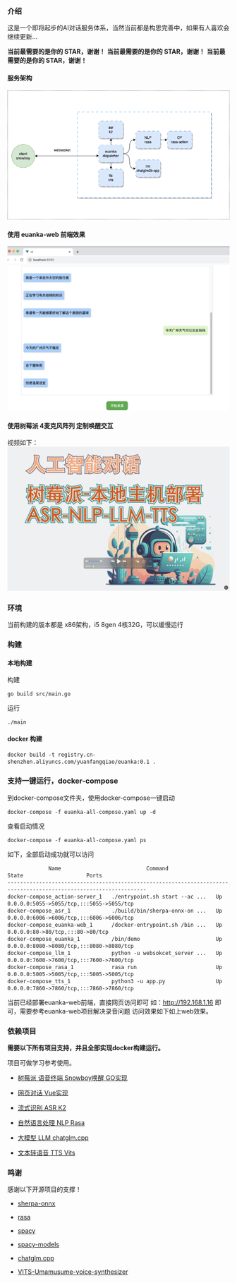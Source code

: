 
### 介绍

这是一个即将起步的AI对话服务体系，当然当前都是构思完善中，如果有人喜欢会继续更新...

**当前最需要的是你的 STAR，谢谢！** 
**当前最需要的是你的 STAR，谢谢！** 
**当前最需要的是你的 STAR，谢谢！** 

#### 服务架构

![](.assets/architecture.drawio.png)

#### 使用 euanka-web 前端效果
![euanka-web](./.assets/euanka-web.png)

#### 使用树莓派 4麦克风阵列 定制唤醒交互
视频如下： 
[![](.assets/cover-2.jpg)](https://www.bilibili.com/video/BV12c411c7sz?t=47.7)

### 环境

当前构建的版本都是 x86架构，i5 8gen 4核32G，可以缓慢运行 


### 构建
#### 本地构建
构建
```
go build src/main.go
```

运行
```shell
./main
```
#### docker 构建

```
docker build -t registry.cn-shenzhen.aliyuncs.com/yuanfangqiao/euanka:0.1 .
```

### 支持一键运行，docker-compose

到docker-compose文件夹，使用docker-compose一键启动
```
docker-compose -f euanka-all-compose.yaml up -d
```

查看启动情况
```
docker-compose -f euanka-all-compose.yaml ps
```
如下，全部启动成功就可以访问
```
             Name                           Command               State                    Ports
------------------------------------------------------------------------------------------------------------------
docker-compose_action-server_1   ./entrypoint.sh start --ac ...   Up      0.0.0.0:5055->5055/tcp,:::5055->5055/tcp
docker-compose_asr_1             ./build/bin/sherpa-onnx-on ...   Up      0.0.0.0:6006->6006/tcp,:::6006->6006/tcp
docker-compose_euanka-web_1      /docker-entrypoint.sh /bin ...   Up      0.0.0.0:80->80/tcp,:::80->80/tcp
docker-compose_euanka_1          /bin/demo                        Up      0.0.0.0:8080->8080/tcp,:::8080->8080/tcp
docker-compose_llm_1             python -u websokcet_server ...   Up      0.0.0.0:7600->7600/tcp,:::7600->7600/tcp
docker-compose_rasa_1            rasa run                         Up      0.0.0.0:5005->5005/tcp,:::5005->5005/tcp
docker-compose_tts_1             python3 -u app.py                Up      0.0.0.0:7860->7860/tcp,:::7860->7860/tcp
```

当前已经部署euanka-web前端，直接网页访问即可 如：http://192.168.1.16 即可，需要参考euanka-web项目解决录音问题
访问效果如下如上web效果。


### 依赖项目

**需要以下所有项目支持，并且全部实现docker构建运行。**

项目可做学习参考使用。

- [树莓派 语音终端 Snowboy唤醒 GO实现]( https://github.com/yuanfangqiao/euanka-client.git)

- [网页对话 Vue实现]( https://github.com/yuanfangqiao/euanka-client.git)

- [流式识别 ASR K2]( https://github.com/yuanfangqiao/sherpa-onnx-euanka.git)

- [自然语言处理 NLP Rasa]( https://github.com/yuanfangqiao/euanka-rasa.git)

- [大模型 LLM chatglm.cpp]( https://github.com/yuanfangqiao/chatglm.cpp)

- [文本转语音 TTS Vits]( https://github.com/yuanfangqiao/VITS-Umamusume-voice-synthesizer.git)


### 鸣谢

感谢以下开源项目的支撑！ 

- [sherpa-onnx]( https://github.com/k2-fsa/sherpa-onnx.git)

- [rasa](https://github.com/RasaHQ/rasa.git)

- [spacy](https://github.com/explosion/spaCy.git)

- [spacy-models](https://github.com/explosion/spacy-models)

- [chatglm.cpp](https://github.com/li-plus/chatglm.cpp)

- [VITS-Umamusume-voice-synthesizer](https://huggingface.co/spaces/Plachta/VITS-Umamusume-voice-synthesizer)
